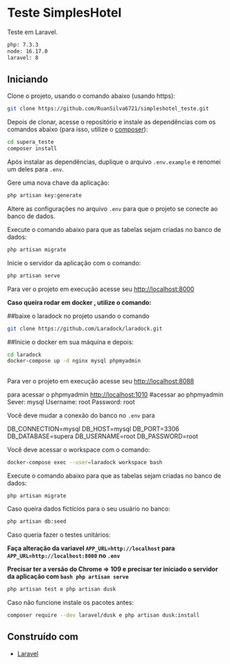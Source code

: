 # Teste SimplesHotel

Teste em Laravel. 

```bash
php: 7.3.3
node: 16.17.0
laravel: 8
```
## Iniciando

Clone o projeto, usando o comando abaixo (usando https):

```bash
git clone https://github.com/RuanSilva6721/simpleshotel_teste.git
```

Depois de clonar, acesse o repositório e instale as dependências com os comandos abaixo (para isso, utilize o [composer](https://getcomposer.org/)):

```bash
cd supera_teste
composer install
```

Após instalar as dependências, duplique o arquivo `.env.example` e renomei um deles para `.env`.

Gere uma nova chave da aplicação:

```bash
php artisan key:generate
```

Altere as configurações no arquivo `.env` para que o projeto se conecte ao banco de dados.

Execute o comando abaixo para que as tabelas sejam criadas no banco de dados:

```bash
php artisan migrate
```


Inicie o servidor da aplicação com o comando:

```bash
php artisan serve
```
Para ver o projeto em execução acesse seu [http://localhost:8000](http://localhost:8000)



**Caso queira rodar em docker , utilize o comando:**


##baixe o laradock no projeto usando o comando
```bash
git clone https://github.com/Laradock/laradock.git
```

##Inicie o docker em sua máquina e depois:
```bash
cd laradock
docker-compose up -d nginx mysql phpmyadmin
```
##
Para ver o projeto em execução acesse seu [http://localhost:8088](http://localhost:8088)

para acessar o phpmyadmin [http://localhost:1010](http://localhost:1010)
#acessar ao phpmyadmin
Sever: mysql
Username: root
Password: root

Você deve mudar a conexão do banco no `.env` para

DB_CONNECTION=mysql
DB_HOST=mysql
DB_PORT=3306
DB_DATABASE=supera
DB_USERNAME=root
DB_PASSWORD=root

Você deve acessar o workspace com o comando:

```bash
docker-compose exec --user=laradock workspace bash
```
Execute o comando abaixo para que as tabelas sejam criadas no banco de dados:
```bash
php artisan migrate
```

Caso queira dados fictícios para o seu usuário no banco:
```bash
php artisan db:seed
```
Caso queria fazer o testes unitários:



**Faça alteração da variavel `APP_URL=http://localhost` para `APP_URL=http://localhost:8000` no `.env`**


**Precisar ter a versão do Chrome => 109 e precisar ter iniciado o servidor da aplicação com ``bash
php artisan serve
``**


```bash
php artisan test e php artisan dusk
```

Caso não funcione instale os pacotes antes:


```bash
composer require --dev laravel/dusk e php artisan dusk:install
```


## Construído com

* [Laravel](https://laravel.com/)

